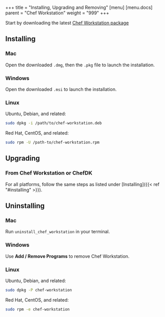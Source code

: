 +++
title = "Installing, Upgrading and Removing"
[menu]
  [menu.docs]
    parent = "Chef Workstation"
    weight = "999"
+++

Start by downloading the latest [Chef Workstation
package](https://downloads.chef.io/chef-workstation)

## Installing

### Mac

Open the downloaded `.dmg`, then the `.pkg` file to launch the installation.

### Windows

Open the downloaded `.msi` to launch the installation.

### Linux

Ubuntu, Debian, and related:

```bash
sudo dpkg -i /path/to/chef-workstation.deb
```

Red Hat, CentOS, and related:

```bash
sudo rpm -U /path-to/chef-workstation.rpm
```

## Upgrading

### From Chef Workstation or ChefDK

For all platforms, follow the same steps as listed under [Installing]({{< ref "#installing" >}}).

## Uninstalling

### Mac

Run ```uninstall_chef_workstation``` in your terminal.

### Windows

Use **Add / Remove Programs** to remove Chef Workstation.

### Linux

Ubuntu, Debian, and related:

```bash
sudo dpkg -P chef-workstation
```

Red Hat, CentOS, and related:

```bash
sudo rpm -e chef-workstation
```
